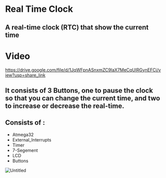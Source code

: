 # Real Time Clock

## A real-time clock (RTC) that show the current time
# Video
https://drive.google.com/file/d/1JqWFpnASnxmZC9laX7MeCqUlRGynEFCi/view?usp=share_link
## It consists of 3 Buttons, one to pause the clock so that you can change the current time, and two to increase or decrease the real-time.

## Consists of :
- Atmega32
- External_Interrupts
- Timer
- 7-Segement 
- LCD
- Buttons

![Untitled](https://user-images.githubusercontent.com/47139708/234580866-05b4f93c-4734-48d4-aaa0-11dc5f11525a.png)
